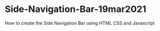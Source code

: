 # Side-Navigation-Bar-19mar2021
How to create the Side Navigation Bar using HTML CSS and Javascript 
